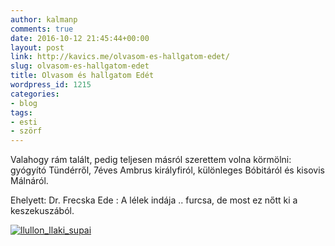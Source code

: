 ```yaml
---
author: kalmanp
comments: true
date: 2016-10-12 21:45:44+00:00
layout: post
link: http://kavics.me/olvasom-es-hallgatom-edet/
slug: olvasom-es-hallgatom-edet
title: Olvasom és hallgatom Edét
wordpress_id: 1215
categories:
- blog
tags:
- esti
- szörf
---
```


Valahogy rám talált, pedig teljesen másról szerettem volna körmölni: gyógyító Tündérről, 7éves Ambrus királyfiról, különleges Bóbitáról és kisovis Málnáról.

Ehelyett: Dr. Frecska Ede : A lélek indája .. furcsa, de most ez nőtt ki a keszekuszából.

[![llullon_llaki_supai](/kavicsblog/wp-content/uploads/2016/10/llullon_llaki_supai-1024x819.jpg)](/kavicsblog/wp-content/uploads/2016/10/llullon_llaki_supai.jpg)


